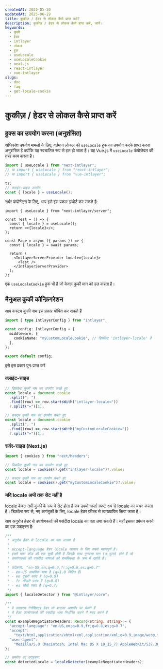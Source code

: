 ```yaml
---
createdAt: 2025-05-20
updatedAt: 2025-06-29
title: कुकीज़ / हेडर से लोकल कैसे प्राप्त करें?
description: कुकीज़ / हेडर से लोकल कैसे प्राप्त करें, जानें।
keywords:
  - कुकी
  - हेडर
  - intlayer
  - लोकल
  - हुक
  - useLocale
  - useLocaleCookie
  - next.js
  - react-intlayer
  - vue-intlayer
slugs:
  - doc
  - faq
  - get-locale-cookie
---
```


# कुकीज़ / हेडर से लोकल कैसे प्राप्त करें

## हुक्स का उपयोग करना (अनुशंसित)

अधिकांश उपयोग मामलों के लिए, वर्तमान लोकल को `useLocale` हुक का उपयोग करके प्राप्त करना अनुशंसित है क्योंकि यह स्वचालित रूप से हल हो जाता है। यह Vue.js में `useLocale` कंपोज़ेबल की तरह काम करता है।

```ts
import { useLocale } from "next-intlayer";
// या import { useLocale } from "react-intlayer";
// या import { useLocale } from "vue-intlayer";

ts;
// क्लाइंट-साइड उपयोग
const { locale } = useLocale();
```

सर्वर कंपोनेंट्स के लिए, आप इसे इस प्रकार इम्पोर्ट कर सकते हैं:

```tsx
import { useLocale } from "next-intlayer/server";

const Test = () => {
  const { locale } = useLocale();
  return <>{locale}</>;
};

const Page = async ({ params }) => {
  const { locale } = await params;

  return (
    <IntlayerServerProvider locale={locale}>
      <Test />
    </IntlayerServerProvider>
  );
};
```

एक `useLocaleCookie` हुक भी है जो केवल कुकी मान को हल करता है।

## मैनुअल कुकी कॉन्फ़िगरेशन

आप कस्टम कुकी नाम इस प्रकार घोषित कर सकते हैं

```ts
import { type IntlayerConfig } from "intlayer";

const config: IntlayerConfig = {
  middleware: {
    cookieName: "myCustomLocaleCookie", // डिफ़ॉल्ट 'intlayer-locale' है
  },
};

export default config;
```

इसे इस प्रकार पुनः प्राप्त करें

### क्लाइंट-साइड

```ts
// डिफ़ॉल्ट कुकी नाम का उपयोग करते हुए
const locale = document.cookie
  .split("; ")
  .find((row) => row.startsWith("intlayer-locale="))
  ?.split("=")[1];

// कस्टम कुकी नाम का उपयोग करते हुए
const locale = document.cookie
  .split("; ")
  .find((row) => row.startsWith("myCustomLocaleCookie="))
  ?.split("=")[1];
```

### सर्वर-साइड (Next.js)

```ts
import { cookies } from "next/headers";

// डिफ़ॉल्ट कुकी नाम का उपयोग करते हुए
const locale = cookies().get("intlayer-locale")?.value;

// कस्टम कुकी नाम का उपयोग करते हुए
const locale = cookies().get("myCustomLocaleCookie")?.value;
```

### यदि locale अभी तक सेट नहीं है

locale केवल तभी कुकी के रूप में सेट होता है जब उपयोगकर्ता स्पष्ट रूप से locale का चयन करता है। डिफ़ॉल्ट रूप से, नए आगंतुकों के लिए, locale हेडर फ़ील्ड से व्याख्यायित किया जाता है।

आप अनुरोध हेडर से उपयोगकर्ता की पसंदीदा locale का पता लगा सकते हैं। यहाँ इसका प्रबंधन करने का एक उदाहरण है:

```ts
/**
 * अनुरोध हेडर से locale का पता लगाता है
 *
 * accept-language हेडर locale पहचान के लिए सबसे महत्वपूर्ण है।
 * इसमें भाषा कोड की एक सूची होती है जिनके साथ गुणवत्ता मान (q-मूल्य) होते हैं जो
 * उपयोगकर्ता की पसंदीदा भाषाओं को प्राथमिकता के क्रम में दर्शाते हैं।
 *
 * उदाहरण: "en-US,en;q=0.9,fr;q=0.8,es;q=0.7"
 * - en-US प्राथमिक भाषा है (q=1.0 निहित है)
 * - en दूसरी पसंद है (q=0.9)
 * - fr तीसरी पसंद है (q=0.8)
 * - es चौथी पसंद है (q=0.7)
 */
import { localeDetector } from "@intlayer/core";

/**
 * वे उदाहरण नेगोशिएटर हेडर जो ब्राउज़र आमतौर पर भेजते हैं
 * ये हेडर उपयोगकर्ता की पसंदीदा भाषा निर्धारित करने में मदद करते हैं
 */
const exampleNegotiatorHeaders: Record<string, string> = {
  "accept-language": "en-US,en;q=0.9,fr;q=0.8,es;q=0.7",
  "accept":
    "text/html,application/xhtml+xml,application/xml;q=0.9,image/webp,*/*;q=0.8",
  "user-agent":
    "Mozilla/5.0 (Macintosh; Intel Mac OS X 10_15_7) AppleWebKit/537.36 (KHTML, like Gecko) Chrome/91.0.4472.124 Safari/537.36",
};

// उपयोग का उदाहरण:
const detectedLocale = localeDetector(exampleNegotiatorHeaders);
```
